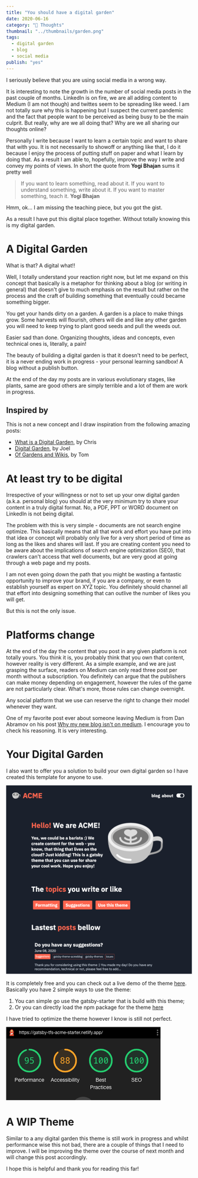 ```yaml
---
title: "You should have a digital garden"
date: 2020-06-16
category: "🚀 Thoughts"
thumbnail: "../thumbnails/garden.png"
tags:
  - digital garden
  - blog
  - social media
publish: "yes"
---
```


I seriously believe that you are using social media in a wrong way.

It is interesting to note the growth in the number of social media posts in the past couple of months. LinkedIn is on fire, we are all adding content to Medium (I am not though) and twittes seem to be spreading like weed. I am not totally sure why this is happening but I suspect the current pandemic and the fact that people want to be perceived as being busy to be the main culprit. But really, why are we all doing that? Why are we all sharing our thoughts online? 

Personally I write because I want to learn a certain topic and want to share that with you. It is not necessarily to showoff or anything like that, I do it because I enjoy the process of putting stuff on paper and what I learn by doing that. As a result I am able to, hopefully, improve the way I write and convey my points of views. In short the quote from **Yogi Bhajan** sums it pretty well

> If you want to learn something, read about it. If you want to understand something, write about it. If you want to master something, teach it.
> **Yogi Bhajan** 

Hmm, ok... I am missing the teaching piece, but you got the gist.

As a result I have put this digital place together. Without totally knowing this is my digital garden.   

# A Digital Garden

What is that? A digital what!! 

Well, I totally understand your reaction right now, but let me expand on this concept that basically is a metaphor for thinking about a blog (or writing in general) that doesn't give to much emphasis on the result but rather on the process and the craft of building something that eventually could became something bigger.   

You get your hands dirty on a garden. A garden is a place to make things grow. Some harvests will flourish, others will die and like any other garden you will need to keep trying to plant good seeds and pull the weeds out. 

Easier sad than done. Organizing thoughts, ideas and concepts, even technical ones is, literally, a pain! 

The beauty of building a digital garden is that it doesn't need to be perfect, it is a never ending work in progress - your personal learning sandbox! A blog without a publish button. 

At the end of the day my posts are in various evolutionary stages, like plants, same are good others are simply terrible and a lot of them are work in progress.   

## Inspired by

This is not a new concept and I draw inspiration from the following amazing posts: 

- [What is a Digital Garden](https://www.christopherbiscardi.com/what-is-a-digital-garden), by Chris 
- [Digital Garden](https://joelhooks.com/digital-garden), by Joel
- [Of Gardens and Wikis](https://tomcritchlow.com/2018/10/10/of-gardens-and-wikis/), by Tom


# At least try to be digital 

Irrespective of your willingness or not to set up your onw digital garden (a.k.a. personal blog) you should at the very minimum try to share your content in a truly digital format. No, a PDF, PPT or WORD document on LinkedIn is not being digital. 

The problem with this is very simple - documents are not search engine optimize. This basically means that all that work and effort you have put into that idea or concept will probably only live for a very short period of time as long as the likes and shares will last. If you are creating content you need to be aware about the implications of search engine optimization (SEO), that crawlers can't access that well documents, but are very good at going through a web page and my posts.  

I am not even going down the path that you might be wasting a fantastic opportunity to improve your brand, if you are a company, or even to establish yourself as expert on XYZ topic. You definitely should channel all that effort into designing something that can outlive the number of likes you will get. 

But this is not the only issue.

# Platforms change

At the end of the day the content that you post in any given platform is not totally yours. You think it is, you probably think that you own that content, however reality is very different. As a simple example, and we are just grasping the surface, readers on Medium can only read three post per month without a subscription. You definitely can argue that the publishers can make money depending on engagement, however the rules of the game are not particularly clear. What's more, those rules can change overnight.  

Any social platform that we use can reserve the right to change their model whenever they want. 

One of my favorite post ever about someone leaving Medium is from Dan Abramov on his post [Why my new blog isn't on medium](https://medium.com/@dan_abramov/why-my-new-blog-isnt-on-medium-3b280282fbae). I encourage you to check his reasoning. It is very interesting.  

# Your Digital Garden

I also want to offer you a solution to build your own digital garden so I have created this template for anyone to use.

![your digital garden](../images/digitalGarden.png)

It is completely free and you can check out a live demo of the theme [here](https://gatsby-tfs-acme-starter.netlify.app/). Basically you have 2 simple ways to use the theme:

1. You can simple go use the gatsby-starter that is build with this theme; 
2. Or you can directly load the npm package for the theme [here](https://www.npmjs.com/package/gatsby-theme-acmeblog)

I have tried to optimize the theme however I know is still not perfect.

![digital garden performance](../images/digitalGardenPerformance.png)


# A WIP Theme 

Similar to a any digital garden this theme is still work in progress and whilst performance wise this not bad, there are a couple of things that I need to improve. I will be improving the theme over the course of next month and will change this post accordingly. 

I hope this is helpful and thank you for reading this far!
 



